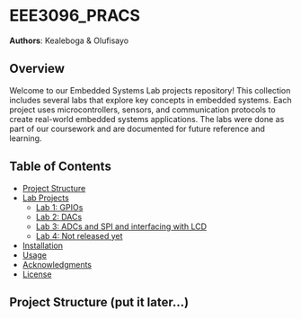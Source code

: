 # EEE3096_PRACS


**Authors**: Kealeboga & Olufisayo  

## Overview

Welcome to our Embedded Systems Lab projects repository! This collection includes several labs that explore key concepts in embedded systems. Each project uses microcontrollers, sensors, and communication protocols to create real-world embedded systems applications. The labs were done as part of our coursework and are documented for future reference and learning.

## Table of Contents

- [Project Structure](#project-structure)
- [Lab Projects](#lab-projects)
  - [Lab 1: GPIOs](#lab-1-getting-started)
  - [Lab 2: DACs](#lab-2-sensors-and-actuators)
  - [Lab 3: ADCs and SPI and interfacing with LCD](#lab-3-communication-protocols)
  - [Lab 4: Not released yet](#lab-4-real-time-systems)
- [Installation](#installation)
- [Usage](#usage)
- [Acknowledgments](#acknowledgments)
- [License](#license)

## Project Structure (put it later...)


